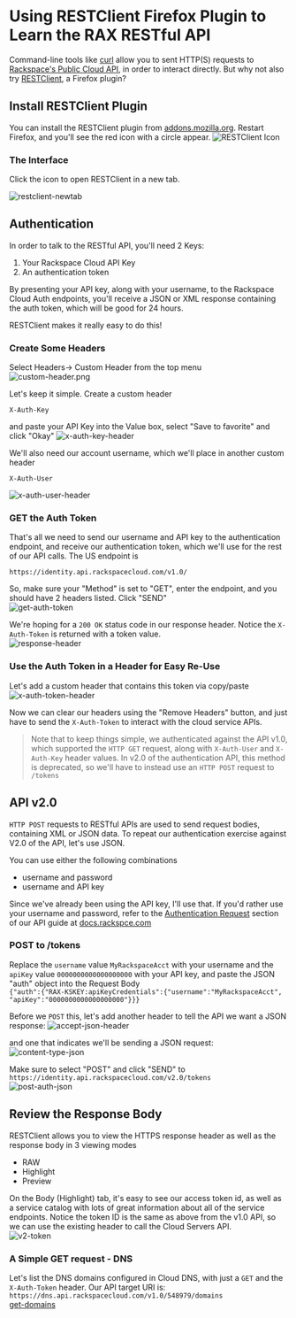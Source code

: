 # Using RESTClient Firefox Plugin to Learn the RAX RESTful API

Command-line tools like [curl][curl] allow you to sent HTTP(S) requests to [Rackspace's Public Cloud API][api], in order to interact directly.  But why not also try [RESTClient][plugin], a Firefox plugin?

## Install RESTClient Plugin
You can install the RESTClient plugin from [addons.mozilla.org][plugin].  Restart Firefox, and you'll see the red icon with a circle appear. ![RESTClient Icon][restclient-icon]

### The Interface 
Click the icon to open RESTClient in a new tab.

![restclient-newtab][restclient-newtab]



## Authentication
In order to talk to the RESTful API, you'll need 2 Keys:

1. Your Rackspace Cloud API Key  
2. An authentication token

By presenting your API key, along with your username, to the Rackspace Cloud Auth endpoints, you'll receive a JSON or XML response containing the auth token, which will be good for 24 hours.

RESTClient makes it really easy to do this!

### Create Some Headers
Select Headers-> Custom Header from the top menu  
![custom-header.png][custom-header]

Let's keep it simple.  Create a custom header

`X-Auth-Key`  

and paste your API Key into the Value box, select "Save to favorite" and click "Okay"
![x-auth-key-header][x-auth-key-header]

We'll also need our account username, which we'll place in another custom header

`X-Auth-User`

![x-auth-user-header][x-auth-user-header]

### GET the Auth Token

That's all we need to send our username and API key to the authentication endpoint, and receive our authentication token, which we'll use for the rest of our API calls.  The US endpoint is

`https://identity.api.rackspacecloud.com/v1.0/`

So, make sure your "Method" is set to "GET", enter the endpoint, and you should have 2 headers listed.  Click "SEND"    
![get-auth-token][get-auth-token]

We're hoping for a `200 OK` status code in our response header.  Notice the `X-Auth-Token` is returned with a token value.  
![response-header][response-header]

### Use the Auth Token in a Header for Easy Re-Use
Let's add a custom header that contains this token via copy/paste  
![x-auth-token-header][x-auth-token-header]

Now we can clear our headers using the "Remove Headers" button, and just have to send the `X-Auth-Token` to interact with the cloud service APIs.

> Note that to keep things simple, we authenticated against the API v1.0, which supported the `HTTP GET` request, along with `X-Auth-User` and `X-Auth-Key` header values.  In v2.0 of the authentication API, this method is deprecated, so we'll have to instead use an `HTTP POST` request to `/tokens`

## API v2.0

`HTTP POST` requests to RESTful APIs are used to send request bodies, containing XML or JSON data.  To repeat our authentication exercise against V2.0 of the API, let's use JSON.

You can use either the following combinations

* username and password
* username and API key

Since we've already been using the API key, I'll use that.  If you'd rather use your username and password, refer to the [Authentication Request][auth-request-api-doc] section of our API guide at [docs.rackspce.com][api]

### POST to /tokens
Replace the `username` value `MyRackspaceAcct` with your username and the `apiKey` value `0000000000000000000` with your API key, and paste the JSON "auth" object into the Request Body  
`{"auth":{"RAX-KSKEY:apiKeyCredentials":{"username":"MyRackspaceAcct", "apiKey":"0000000000000000000"}}}`

Before we `POST` this, let's add another header to tell the API we want a JSON response:
![accept-json-header][accept-json-header]

and one that indicates we'll be sending a JSON request:
![content-type-json][content-type-json]

Make sure to select "POST" and click "SEND" to  
`https://identity.api.rackspacecloud.com/v2.0/tokens`  
![post-auth-json][post-auth-json]

## Review the Response Body
RESTClient allows you to view the HTTPS response header as well as the response body in 3 viewing modes

* RAW
* Highlight
* Preview

On the Body (Highlight) tab, it's easy to see our access token id, as well as a service catalog with lots of great information about all of the service endpoints.  Notice the token ID is the same as above from the v1.0 API, so we can use the existing header to call the Cloud Servers API.  
![v2-token][v2-token]

### A Simple GET request - DNS

Let's list the DNS domains configured in Cloud DNS, with just a `GET` and the `X-Auth-Token` header.  Our API target URI is:  
`https://dns.api.rackspacecloud.com/v1.0/548979/domains`  
[get-domains][get-domains]





[api]:http://docs.rackspace.com/ (API Docs)
[curl]:http://curl.haxx.se/ (curl.haxx.se)
[plugin]: https://addons.mozilla.org/en-us/firefox/addon/restclient/ (RestClient Plugin)
[auth-request-api-doc]:http://docs.rackspace.com/servers/api/v2/cs-devguide/content/curl_auth.html (cloud servers dev guide)


[restclient-icon]: /img/restclient-icon.png (RestClient Icon)
[restclient-newtab]: /img/restclient-newtab.png (new tab)
[custom-header]: /img/custom-header.png (create a header)
[x-auth-key-header]: /img/x-auth-key-header.png (create X-Auth-Key header)
[x-auth-user-header]: /img/x-auth-user-header.png (create X-Auth-User header)
[get-auth-token]: /img/get-auth-token.png (get auth-token)
[x-auth-token-header]: /img/x-auth-token-header.png (create X-Auth-Token header)
[response-header]: /img/response-header.png (response header)
[accept-json-header]: /img/accept-json-header.png (json header)
[post-auth-json]: /img/post-auth-json.png (post auth json)
[content-type-json]: /img/content-type-json.png (content-type json header)
[v2-token]: /img/v2-token.png (v2 token response)
[get-domains]: /img/get-domains.png (get domains)

